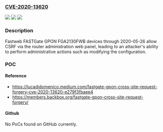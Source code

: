 ### [CVE-2020-13620](https://cve.mitre.org/cgi-bin/cvename.cgi?name=CVE-2020-13620)
![](https://img.shields.io/static/v1?label=Product&message=n%2Fa&color=blue)
![](https://img.shields.io/static/v1?label=Version&message=n%2Fa&color=blue)
![](https://img.shields.io/static/v1?label=Vulnerability&message=n%2Fa&color=brighgreen)

### Description

Fastweb FASTGate GPON FGA2130FWB devices through 2020-05-26 allow CSRF via the router administration web panel, leading to an attacker's ability to perform administrative actions such as modifying the configuration.

### POC

#### Reference
- https://lucadidomenico.medium.com/fastgate-gpon-cross-site-request-forgery-cve-2020-13620-e279f3fbaee4
- https://members.backbox.org/fastgate-gpon-cross-site-request-forgery/

#### Github
No PoCs found on GitHub currently.


